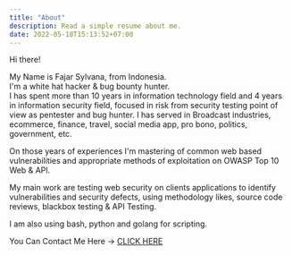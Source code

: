 ```yaml
---
title: "About"
description: Read a simple resume about me.
date: 2022-05-18T15:13:52+07:00
---
```

Hi there!

My Name is Fajar Sylvana, from Indonesia.  
I'm a white hat hacker & bug bounty hunter.  
I has spent more than 10 years in information technology field and
4 years in information security field, focused in risk from security
testing point of view as pentester and bug hunter. I has served in
Broadcast industries, ecommerce, finance, travel, social media app,
pro bono, politics, government, etc.

On those years of experiences I'm mastering of common web
based vulnerabilities and appropriate methods of exploitation on
OWASP Top 10 Web & API.

My main work are testing web security on clients
applications to identify vulnerabilities and security defects, using
methodology likes, source code reviews, blackbox testing & API
Testing. 

I am also using bash, python and golang for scripting.

You Can Contact Me Here -> [CLICK HERE](mailto:jarphish@gmail.com)
